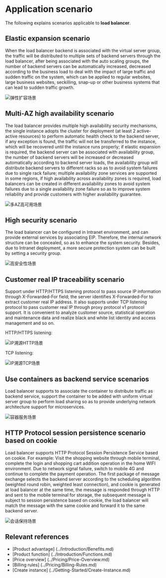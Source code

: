 # Application scenario

The following explains scenarios applicable to **load balancer**.

## Elastic expansion scenario
When the load balancer backend is associated with the virtual server group, the traffic will be distributed to multiple sets of backend servers through the load balancer, after being associated with the auto scaling groups, the number of backend servers can be automatically increased, decreased according to the business load to deal with the impact of large traffic and sudden traffic on the system, which can be applied to regular websites, large business websites, seckilling, snap-up or other business systems that can lead to sudden traffic growth.

![弹性扩容场景](../../../../image/Networking/ALB/ALB-042.png)


## Multi-AZ high availability scenario
The load balancer provides multiple high availability security mechanisms, the single instance adopts the cluster for deployment (at least 2 active-active resources) to perform automatic health check to the backend server, if any exception is found, the traffic will not be transferred to the instance, which will be recovered until the instance runs properly; if elastic expansion is required, the backend server can be associated with availability group, the number of backend servers will be increased or decreased automatically according to backend server loads, the availability group will distribute backend servers to different racks so as to avoid system failures due to single rack failure; multiple availability zone services are supported in some regions, if high availability across availability zones is required, load balancers can be created in different availability zones to avoid system failures due to a single availability zone failure so as to improve system reliability and provide customers with higher availability guarantee.

![多AZ高可用场景](../../../../image/Networking/ALB/ALB-008.png)

## High security scenario
The load balancer can be configured in Intranet environment, and can provide external services by associating EIP. Therefore, the internal network structure can be concealed, so as to enhance the system security. Besides, due to Intranet deployment, a more secure protection system can be built by setting a security group.

![高安全性场景](../../../../image/Networking/ALB/ALB-005.png)

## Customer real IP traceability scenario
Support under HTTP/HTTPS listening protocol to pass source IP information through X-Forwarded-For field; the server identifies X-Forwarded-For to extract customer real IP address. It also supports under TCP listening protocol to pass customer real IP through proxy protocol v1 protocol support. It is convenient to analyze customer source, statistical operation and maintenance data and realize black and white list identity and access management and so on.

HTTP/HTTPS listening:

![IP溯源HTTP场景](../../../../image/Networking/ALB/ALB-007.png)

TCP listening:

![IP溯源TCP场景](../../../../image/Networking/ALB/ALB-004.png)

## Use containers as backend service scenarios
Load balancer supports to associate the container to distribute traffic as backend service, support the container to be added with uniform virtual server group to perform load sharing so as to provide underlying network architecture support for microservices.

![容器服务场景](../../../../image/Networking/ALB/ALB-009.png)

## HTTP Protocol session persistence scenario based on cookie
Load balancer supports HTTP Protocol Session Persistence Service based on cookie. For example: Visit the shopping website through mobile terminal, complete the login and shopping cart addition operation in the home WIFI environment. Due to network signal failure, switch to mobile 4G and continue to complete the payment operation. The first package of message exchange selects the backend server according to the scheduling algorithm (weighted round robin, weighted least connection), and cookie is generated at load balancer at the same time, the message is responded through HTTP and sent to the mobile terminal for storage, the subsequent message is subject to session persistence based on cookie, the load balancer will match the message with the same cookie and forward it to the same backend server. 

![会话保持场景](../../../../image/Networking/ALB/ALB-006.png)

## Relevant references

- [Product advantage] (../Introduction/Benefits.md)
- [Product function] (../Introduction/Functions.md)
- [Price overview] (../Pricing/Price-Overview.md)
- [Billing rules] (../Pricing/Billing-Rules.md)
- [Create instance] (../Getting-Started/Create-Instance.md)

